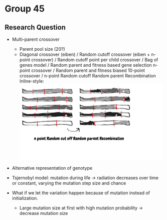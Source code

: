 # Group 45

## Research Question
- Multi-parent crossover
  - Parent pool size (20?)
  - Diagonal crossover (eiben) / Random cutoff crossover (eiben + n-point crossover) / Random cutoff point per child crossover / Bag of genes model / Random parent and fitness based gene selection n-point crossover / Random parent and fitness biased 10-point crossover / n-point Random cutoff Random parent Recombination
  Inline-style: 
![alt text](https://github.com/antonsteenvoorden/evoluties/blob/master/Drawing%20(1).png "Logo Title Text 1")
  
- Alternative representation of genotype
- Tsjernobyl model: mutation during life -> radiation decreases over time or constant, varying the mutation step size and chance
- What if we let the variation happen because of mutation instead of initialization.
  - Large mutation size at first with high mutation probability -> decrease mutation size

